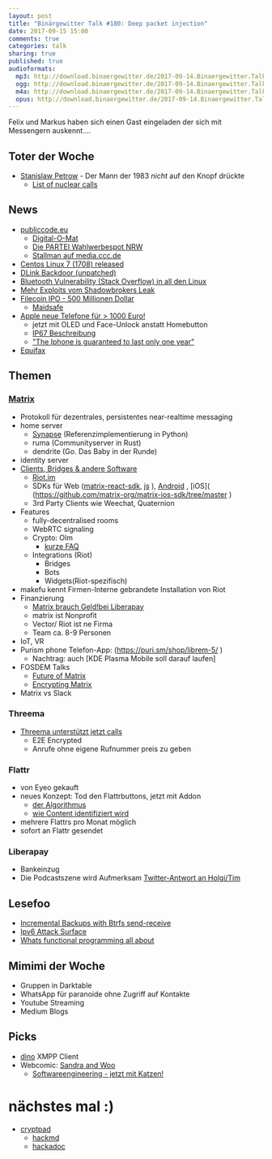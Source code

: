 ```yaml
---
layout: post
title: "Binärgewitter Talk #180: Deep packet injection"
date: 2017-09-15 15:00
comments: true
categories: talk
sharing: true
published: true
audioformats:
  mp3: http://download.binaergewitter.de/2017-09-14.Binaergewitter.Talk.181.mp3
  ogg: http://download.binaergewitter.de/2017-09-14.Binaergewitter.Talk.181.ogg
  m4a: http://download.binaergewitter.de/2017-09-14.Binaergewitter.Talk.181.m4a
  opus: http://download.binaergewitter.de/2017-09-14.Binaergewitter.Talk.181.opus
---
```

Felix und Markus haben sich einen Gast eingeladen der sich mit Messengern auskennt....

## Toter der Woche

- [Stanislaw Petrow]( https://twitter.com/egghat/status/906848277382955008 ) - Der Mann der 1983 *nicht* auf den Knopf drückte
  * [List of nuclear calls]( https://en.wikipedia.org/wiki/List_of_nuclear_close_calls )

## News

- [publiccode.eu]( https://publiccode.eu/ )
    - [Digital-O-Mat]( https://bund.digital-o-mat.de/ )
    - [Die PARTEI Wahlwerbespot NRW]( https://www.youtube.com/watch?v=sua1RKcOm8U )
    - [Stallman auf media.ccc.de]( https://media.ccc.de/v/31c3_-_6123_-_en_-_saal_1_-_201412291130_-_freedom_in_your_computer_and_in_the_net_-_richard_stallman )
- [Centos Linux 7 (1708) released]( https://lists.centos.org/pipermail/centos-announce/2017-September/022532.html )
- [DLink Backdoor (unpatched)]( https://pierrekim.github.io/blog/2017-02-02-update-dlink-dwr-932b-lte-routers-vulnerabilities.html )
- [Bluetooth Vulnerability (Stack Overflow) in all den Linux]( 
https://www.heise.de/security/meldung/BlueBorne-Android-Linux-und-Windows-ueber-Bluetooth-angreifbar-3830319.html )
- [Mehr Exploits vom Shadowbrokers Leak]( 
https://yro.slashdot.org/story/17/09/11/2113226/shadowbrokers-releases-nsa-unitedrake-manual-that-targets-windows-machines )
- [Filecoin IPO - 500 Millionen Dollar]( http://filecoin.io/ )
    - [Maidsafe](https://maidsafe.net/ )
- [Apple neue Telefone für > 1000 Euro!]( https://www.apple.com/de/shop/buy-iphone/iphone-x )
    - jetzt mit OLED und Face-Unlock anstatt Homebutton
    - [IP67 Beschreibung]( http://www.resourcesupplyllc.com/PDFs/WhatDoesIP67Mean.pdf )
    - ["The Iphone is guaranteed to last only one year"]( 
https://motherboard.vice.com/en_us/article/j5geby/the-iphone-is-guaranteed-to-last-only-one-year-apple-argues-in-court )
- [Equifax]( https://www.equifaxsecurity2017.com/ )

## Themen

### [Matrix]( https://matrix.org )

- Protokoll für dezentrales, persistentes near-realtime messaging
- home server
    - [Synapse](https://matrix.org/docs/projects/server/synapse.html ) (Referenzimplementierung in Python)
    - ruma (Communityserver in Rust)
    - dendrite (Go. Das Baby in der Runde)
- identity server
- [Clients, Bridges & andere Software](https://matrix.org/docs/projects/try-matrix-now.html )
    - [Riot.im]( https://about.riot.im/ )
    - SDKs für Web ([matrix-react-sdk]( https://github.com/matrix-org/matrix-react-sdk/tree/master ), [js](https://github.com/matrix-org/matrix-js-sdk/tree/master 
) ), 
[Android](https://github.com/matrix-org/matrix-android-sdk/tree/master )
, [iOS]( (https://github.com/matrix-org/matrix-ios-sdk/tree/master )
    - 3rd Party Clients wie Weechat, Quaternion
- Features
    - fully-decentralised rooms
    - WebRTC signaling
    - Crypto: Olm
        - [kurze FAQ](https://www.uhoreg.ca/blog/20170910-2110 )
    - Integrations (Riot)
        - Bridges
        - Bots
        - Widgets(Riot-spezifisch)
- makefu kennt Firmen-Interne gebrandete Installation von Riot
- Finanzierung
    - [Matrix brauch Geld!](http://bit.ly/2sxSrn9 )[bei Liberapay]( https://liberapay.com/matrixdotorg/ )
    - matrix ist Nonprofit
    - Vector/ Riot ist ne Firma
    - Team ca. 8-9 Personen
- IoT, VR
- Purism phone Telefon-App: (https://puri.sm/shop/librem-5/ )
    - Nachtrag: auch [KDE Plasma Mobile soll darauf laufen]
- FOSDEM Talks
    - [Future of Matrix](https://fosdem.org/2017/schedule/event/matrix_future/ )
    - [Encrypting Matrix](https://fosdem.org/2017/schedule/event/encrypting_matrix/ )
- Matrix vs Slack

### Threema

- [Threema unterstützt jetzt calls](https://three.ma/threemacalls)
  - E2E Encrypted
  - Anrufe ohne eigene Rufnummer preis zu geben


### Flattr

- von Eyeo gekauft
- neues Konzept: Tod den Flattrbuttons, jetzt mit Addon
    - [der Algorithmus](https://blog.flattr.net/2017/06/key-elements-of-the-new-flattr-the-all-knowing-privacy-friendly-algorithm/ )
    - [wie Content identifiziert wird](https://blog.flattr.net/2017/08/the-story-about-the-new-flattr-making-your-content-flattrable/ )
- mehrere Flattrs pro Monat möglich
- sofort an Flattr gesendet


### Liberapay

- Bankeinzug
- Die Podcastszene wird Aufmerksam [Twitter-Antwort an Holgi/Tim]( https://twitter.com/gu2dl/status/907976319086022661 )

## Lesefoo

- [Incremental Backups with Btrfs 
send-receive](http://marc.merlins.org/perso/btrfs/post_2014-03-22_Btrfs-Tips_-Doing-Fast-Incremental-Backups-With-Btrfs-Send-and-Receive.html )
- [Ipv6 Attack Surface]( https://isc.sans.edu/diary/rss/22820 )
- [Whats functional programming all about](http://www.lihaoyi.com/post/WhatsFunctionalProgrammingAllAbout.html)

## Mimimi der Woche

- Gruppen in Darktable
- WhatsApp für paranoide ohne Zugriff auf Kontakte
- Youtube Streaming
- Medium Blogs

## Picks

- [dino](https://dino.im/ ) XMPP Client
- Webcomic: [Sandra and Woo](http://www.sandraandwoo.com/woode )
    - [Softwareengineering - jetzt mit Katzen!](http://www.sandraandwoo.com/woode/2012/11/19/0430-softwareentwicklung-jetzt-mit-katzen/ )

# nächstes mal :)
- [cryptpad](https://cryptpad.fr/ )
    - [hackmd](https://hackmd.io )
    - [hackadoc](https://github.com/hackergarten/hackadoc )
